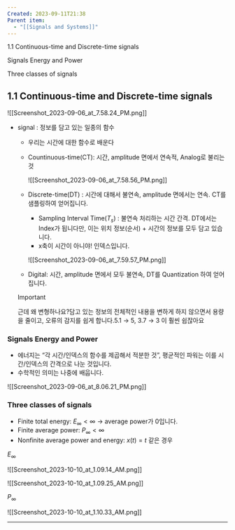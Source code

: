 ```yaml
---
Created: 2023-09-11T21:38
Parent item:
  - "[[Signals and Systems]]"
---
```

1.1 Continuous-time and Discrete-time signals

Signals Energy and Power

Three classes of signals

## 1.1 Continuous-time and Discrete-time signals

![[Screenshot_2023-09-06_at_7.58.24_PM.png]]

- signal : 정보를 담고 있는 일종의 함수
    
    - 우리는 시간에 대한 함수로 배운다
    - Countinuous-time(CT): 시간, amplitude 면에서 연속적, Analog로 불리는 것
        
        ![[Screenshot_2023-09-06_at_7.58.56_PM.png]]
        
    - Discrete-time(DT) : 시간에 대해서 불연속, amplitude 면에서는 연속. CT를 샘플링하여 얻어집니다.
        
        - Sampling Interval Time($T_s)$﻿ : 불연속 처리하는 시간 간격. DT에서는 Index가 됩니다만, 이는 위치 정보(순서) + 시간의 정보를 모두 담고 있습니다.
        - x축이 시간이 아니야! 인덱스입니다.
        
        ![[Screenshot_2023-09-06_at_7.59.57_PM.png]]
        
    - Digital: 시간, amplitude 면에서 모두 불연속, DT를 Quantization 하여 얻어집니다.
    
    > [!important]  
    > 근데 왜 변형하나요?담고 있는 정보의 전체적인 내용을 변하게 하지 않으면서 용량을 줄이고, 오류의 감지를 쉽게 합니다.5.1 → 5, 3.7 → 3 이 훨씬 쉽잖아요  
    

### Signals Energy and Power

- 에너지는 “각 시간/인덱스의 함수를 제곱해서 적분한 것”, 평균적인 파워는 이를 시간/인덱스의 간격으로 나눈 것입니다.
- 수학적인 의미는 나중에 배웁니다.

![[Screenshot_2023-09-06_at_8.06.21_PM.png]]

### Three classes of signals

- Finite total energy: $E_\infty<\infty$﻿ → average power가 0입니다.
- Finite average power: $P_\infty<\infty$﻿
- Nonfinite average power and energy: $x(t)=t$﻿ 같은 경우

$E_\infty$﻿

![[Screenshot_2023-10-10_at_1.09.14_AM.png]]

![[Screenshot_2023-10-10_at_1.09.25_AM.png]]

$P_\infty$﻿

![[Screenshot_2023-10-10_at_1.10.33_AM.png]]

  

---